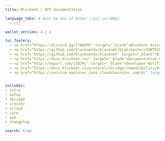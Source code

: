 ```yaml
---
title: Blocknet | API Documentation

language_tabs: # must be one of https://git.io/vQNgJ
  - cli

wallet_version: 4.2.x

toc_footers:
  - <a href="https://discord.gg/T7AG8TK" target="_blank">Blocknet Discord</a>
  - <a href="https://github.com/blocknetdx/blocknet/blob/master/CONTRIBUTING.md" target="_blank">Blocknet Core - Contributing</a>
  - <a href="https://github.com/blocknetdx/blocknet" target="_blank">Blocknet Core - Github</a>
  - <a href="https://docs.blocknet.co/" target="_blank">Documentation Portal</a>
  - <a href="http://eepurl.com/c5OJMj" target="_blank">Developer Notifications</a>
  - <a href="https://docs.blocknet.co/protocol/xbridge/compatibility/#supported-digital-assets" target="_blank">XBridge Compatible Blockchains</a>
  - <a href="https://service-explorer.core.cloudchainsinc.com/#/" target="_blank">XRouter Service Explorer</a>


includes:
- intro
- setup
- xbridge
- xrouter
- xcloud
- core
- web
- changelog

search: true
---
```



